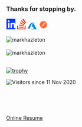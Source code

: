 ### Thanks for stopping by.

[<img src="./linkedin.svg"  width="25" >](https://linkedin.com/in/markhazleton)
[<img src="./stackoverflow.svg"  width="25" >](https://stackoverflow.com/users/479571/markhazleton)
[<img src="./azure.svg"  width="25" >](https://dev.azure.com/markhazleton/SampleMvcCRUD)
[<img src="./postman.svg"  width="25" >](https://www.postman.com/markhazleton)

<div>
  <img align="center" src="https://github-readme-stats.vercel.app/api?username=markhazleton&show_icons=true&theme=dark" alt="markhazleton" />
<div/>
<br />
  
<div>
  <img align="center" src="https://github-readme-stats.vercel.app/api/top-langs/?username=markhazleton&layout=compact&hide=html&theme=vision-friendly-dark" alt="markhazleton" />
<div/>
<br />

[![trophy](https://github-profile-trophy.vercel.app/?username=markhazleton&theme=matrix&no-bg=true&no-frame=true)](https://github.com/ryo-ma/github-profile-trophy)

  
  
  
![Visitors since 11 Nov 2020](http://estruyf-github.azurewebsites.net/api/VisitorHit?user=markhazleton&repo=markhazleton&countColor=%237B1E7A)

<br />
<br />
<br />

[Online Resume](https://markhazleton.controlorigins.com/)

